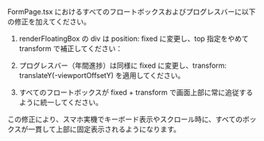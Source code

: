 FormPage.tsx におけるすべてのフロートボックスおよびプログレスバーに以下の修正を加えてください。

1. renderFloatingBox の div は position: fixed に変更し、top 指定をやめて transform で補正してください：

<div
  className="fixed left-0 right-0 z-50 transition-opacity duration-300 ..."
  style={{
    transform: `translateY(${offset - viewportOffsetY}px)`,
  }}
>

2. プログレスバー（年間進捗）は同様に fixed に変更し、transform: translateY(-viewportOffsetY) を適用してください。

<div
  className="fixed top-0 left-0 right-0 z-40 bg-gray-300 h-4 rounded-t-lg"
  style={{ transform: `translateY(${-viewportOffsetY}px)` }}
>

3. すべてのフロートボックスが fixed + transform で画面上部に常に追従するように統一してください。

この修正により、スマホ実機でキーボード表示やスクロール時に、すべてのボックスが一貫して上部に固定表示されるようになります。
